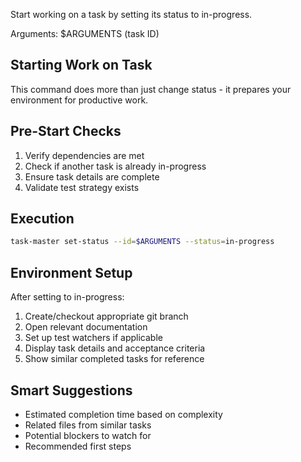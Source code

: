 Start working on a task by setting its status to in-progress.

Arguments: $ARGUMENTS (task ID)

## Starting Work on Task

This command does more than just change status - it prepares your environment
for productive work.

## Pre-Start Checks

1. Verify dependencies are met
2. Check if another task is already in-progress
3. Ensure task details are complete
4. Validate test strategy exists

## Execution

```bash
task-master set-status --id=$ARGUMENTS --status=in-progress
```

## Environment Setup

After setting to in-progress:

1. Create/checkout appropriate git branch
2. Open relevant documentation
3. Set up test watchers if applicable
4. Display task details and acceptance criteria
5. Show similar completed tasks for reference

## Smart Suggestions

- Estimated completion time based on complexity
- Related files from similar tasks
- Potential blockers to watch for
- Recommended first steps
